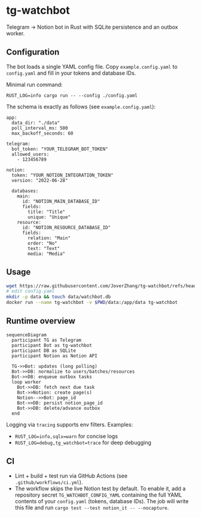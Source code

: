 # tg-watchbot

Telegram → Notion bot in Rust with SQLite persistence and an outbox worker.

## Configuration

The bot loads a single YAML config file. Copy `example.config.yaml` to `config.yaml` and fill in your tokens and database IDs.

Minimal run command:

```
RUST_LOG=info cargo run -- --config ./config.yaml
```

The schema is exactly as follows (see `example.config.yaml`):

```
app:
  data_dir: "./data"
  poll_interval_ms: 500
  max_backoff_seconds: 60

telegram:
  bot_token: "YOUR_TELEGRAM_BOT_TOKEN"
  allowed_users:
    - 123456789

notion:
  token: "YOUR_NOTION_INTEGRATION_TOKEN"
  version: "2022-06-28"

  databases:
    main:
      id: "NOTION_MAIN_DATABASE_ID"
      fields:
        title: "Title"
        unique: "Unique"
    resource:
      id: "NOTION_RESOURCE_DATABASE_ID"
      fields:
        relation: "Main"
        order: "No"
        text: "Text"
        media: "Media"
```

## Usage

```bash
wget https://raw.githubusercontent.com/JoverZhang/tg-watchbot/refs/heads/master/example.config.yaml -O config.yaml
# edit config.yaml
mkdir -p data && touch data/watchbot.db
docker run --name tg-watchbot -v $PWD/data:/app/data tg-watchbot
```

## Runtime overview

```mermaid
sequenceDiagram
  participant TG as Telegram
  participant Bot as tg-watchbot
  participant DB as SQLite
  participant Notion as Notion API

  TG->>Bot: updates (long polling)
  Bot->>DB: normalize to users/batches/resources
  Bot->>DB: enqueue outbox tasks
  loop worker
    Bot->>DB: fetch next due task
    Bot->>Notion: create page(s)
    Notion-->>Bot: page_id
    Bot->>DB: persist notion_page_id
    Bot->>DB: delete/advance outbox
  end
```

Logging via `tracing` supports env filters. Examples:

- `RUST_LOG=info,sqlx=warn` for concise logs
- `RUST_LOG=debug,tg_watchbot=trace` for deep debugging

## CI

- Lint + build + test run via GitHub Actions (see `.github/workflows/ci.yml`).
- The workflow skips the live Notion test by default. To enable it, add a repository secret `TG_WATCHBOT_CONFIG_YAML` containing the full YAML contents of your `config.yaml` (tokens, database IDs). The job will write this file and run `cargo test --test notion_it -- --nocapture`.
